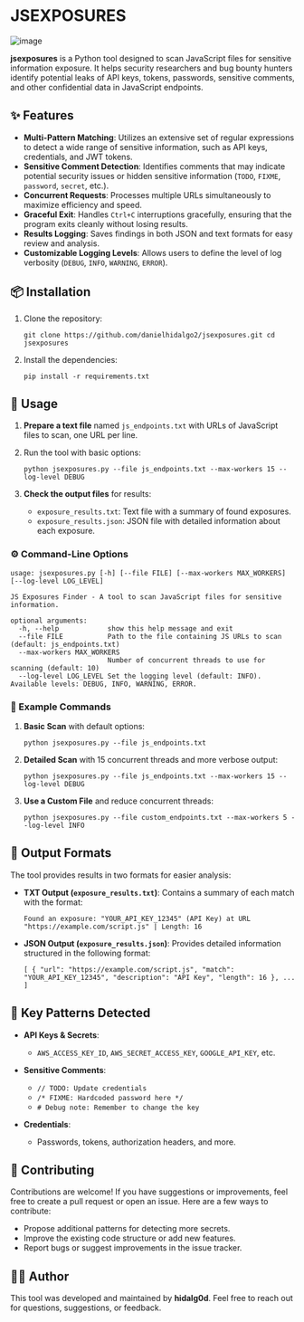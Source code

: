 JSEXPOSURES
===========

![image](https://github.com/user-attachments/assets/f98c981c-13bf-4e04-a77e-fc6801506559)

**jsexposures** is a Python tool designed to scan JavaScript files for sensitive information exposure. It helps security researchers and bug bounty hunters identify potential leaks of API keys, tokens, passwords, sensitive comments, and other confidential data in JavaScript endpoints.

✨ Features
----------

-   **Multi-Pattern Matching**: Utilizes an extensive set of regular expressions to detect a wide range of sensitive information, such as API keys, credentials, and JWT tokens.
-   **Sensitive Comment Detection**: Identifies comments that may indicate potential security issues or hidden sensitive information (`TODO`, `FIXME`, `password`, `secret`, etc.).
-   **Concurrent Requests**: Processes multiple URLs simultaneously to maximize efficiency and speed.
-   **Graceful Exit**: Handles `Ctrl+C` interruptions gracefully, ensuring that the program exits cleanly without losing results.
-   **Results Logging**: Saves findings in both JSON and text formats for easy review and analysis.
-   **Customizable Logging Levels**: Allows users to define the level of log verbosity (`DEBUG`, `INFO`, `WARNING`, `ERROR`).

📦 Installation
---------------

1.  Clone the repository:

    `git clone https://github.com/danielhidalgo2/jsexposures.git
    cd jsexposures`

2.  Install the dependencies:


    `pip install -r requirements.txt`

📝 Usage
--------

1.  **Prepare a text file** named `js_endpoints.txt` with URLs of JavaScript files to scan, one URL per line.

2.  Run the tool with basic options:


    `python jsexposures.py --file js_endpoints.txt --max-workers 15 --log-level DEBUG`

3.  **Check the output files** for results:

    -   `exposure_results.txt`: Text file with a summary of found exposures.
    -   `exposure_results.json`: JSON file with detailed information about each exposure.

### ⚙️ Command-Line Options


```
usage: jsexposures.py [-h] [--file FILE] [--max-workers MAX_WORKERS] [--log-level LOG_LEVEL]

JS Exposures Finder - A tool to scan JavaScript files for sensitive information.

optional arguments:
  -h, --help            show this help message and exit
  --file FILE           Path to the file containing JS URLs to scan (default: js_endpoints.txt)
  --max-workers MAX_WORKERS
                        Number of concurrent threads to use for scanning (default: 10)
  --log-level LOG_LEVEL Set the logging level (default: INFO). Available levels: DEBUG, INFO, WARNING, ERROR.
```

### 📜 Example Commands

1.  **Basic Scan** with default options:

    `python jsexposures.py --file js_endpoints.txt`

2.  **Detailed Scan** with 15 concurrent threads and more verbose output:

    `python jsexposures.py --file js_endpoints.txt --max-workers 15 --log-level DEBUG`

3.  **Use a Custom File** and reduce concurrent threads:

    `python jsexposures.py --file custom_endpoints.txt --max-workers 5 --log-level INFO`

📂 Output Formats
-----------------

The tool provides results in two formats for easier analysis:

-   **TXT Output (`exposure_results.txt`)**: Contains a summary of each match with the format:

    `Found an exposure: "YOUR_API_KEY_12345" (API Key) at URL "https://example.com/script.js" | Length: 16`

-   **JSON Output (`exposure_results.json`)**: Provides detailed information structured in the following format:

    `[
        {
            "url": "https://example.com/script.js",
            "match": "YOUR_API_KEY_12345",
            "description": "API Key",
            "length": 16
        },
        ...
    ]`

📌 Key Patterns Detected
------------------------

-   **API Keys & Secrets**:

    -   `AWS_ACCESS_KEY_ID`, `AWS_SECRET_ACCESS_KEY`, `GOOGLE_API_KEY`, etc.
-   **Sensitive Comments**:

    -   `// TODO: Update credentials`
    -   `/* FIXME: Hardcoded password here */`
    -   `# Debug note: Remember to change the key`
-   **Credentials**:

    -   Passwords, tokens, authorization headers, and more.

🤝 Contributing
---------------

Contributions are welcome! If you have suggestions or improvements, feel free to create a pull request or open an issue. Here are a few ways to contribute:

-   Propose additional patterns for detecting more secrets.
-   Improve the existing code structure or add new features.
-   Report bugs or suggest improvements in the issue tracker.

🧑‍💻 Author
------------
This tool was developed and maintained by **hidalg0d**. Feel free to reach out for questions, suggestions, or feedback.
